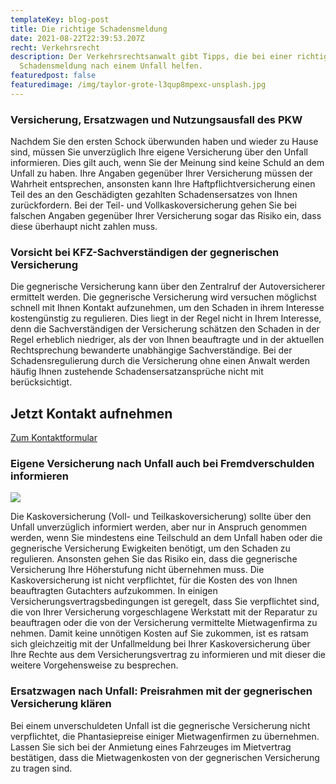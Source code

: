 ```yaml
---
templateKey: blog-post
title: Die richtige Schadensmeldung
date: 2021-08-22T22:39:53.207Z
recht: Verkehrsrecht
description: Der Verkehrsrechtsanwalt gibt Tipps, die bei einer richtigen
  Schadensmeldung nach einem Unfall helfen.
featuredpost: false
featuredimage: /img/taylor-grote-l3qup8mpexc-unsplash.jpg
---
```

### Versicherung, Ersatzwagen und Nutzungsausfall des PKW

Nachdem Sie den ersten Schock überwunden haben und wieder zu Hause sind, müssen Sie unverzüglich Ihre eigene Versicherung über den Unfall informieren. Dies gilt auch, wenn Sie der Meinung sind keine Schuld an dem Unfall zu haben. Ihre Angaben gegenüber Ihrer Versicherung müssen der Wahrheit entsprechen, ansonsten kann Ihre Haftpflichtversicherung einen Teil des an den Geschädigten gezahlten Schadensersatzes von Ihnen zurückfordern. Bei der Teil- und Vollkaskoversicherung gehen Sie bei falschen Angaben gegenüber Ihrer Versicherung sogar das Risiko ein, dass diese überhaupt nicht zahlen muss.

### Vorsicht bei KFZ-Sachverständigen der gegnerischen Versicherung

Die gegnerische Versicherung kann über den Zentralruf der Autoversicherer ermittelt werden. Die gegnerische Versicherung wird versuchen möglichst schnell mit Ihnen Kontakt aufzunehmen, um den Schaden in ihrem Interesse kostengünstig zu regulieren. Dies liegt in der Regel nicht in Ihrem Interesse, denn die Sachverständigen der Versicherung schätzen den Schaden in der Regel erheblich niedriger, als der von Ihnen beauftragte und in der aktuellen Rechtsprechung bewanderte unabhängige Sachverständige. Bei der Schadensregulierung durch die Versicherung ohne einen Anwalt werden häufig Ihnen zustehende Schadensersatzansprüche nicht mit berücksichtigt.

<div class="bg-scnd container-fluid" style="margin-top:1rem;margin-bottom:1rem;"><div class="container"><div class="justify-content-center row"><div class="col-md-auto"><h2 style="text-align: right; width: fit-content;">Jetzt Kontakt aufnehmen</h2></div><div class="col-md-auto"><a href="https://klarheitundrecht.netlify.app//kontakt" class="btn btn-primary">Zum Kontaktformular</a></div></div></div></div>

### Eigene Versicherung nach Unfall auch bei Fremdverschulden informieren

<div class='inline-image'> <img src=/img/verkehrsrecht.png /> </div> 

Die Kaskoversicherung (Voll- und Teilkaskoversicherung) sollte über den Unfall unverzüglich informiert werden, aber nur in Anspruch genommen werden, wenn Sie mindestens eine Teilschuld an dem Unfall haben oder die gegnerische Versicherung Ewigkeiten benötigt, um den Schaden zu regulieren. Ansonsten gehen Sie das Risiko ein, dass die gegnerische Versicherung Ihre Höherstufung nicht übernehmen muss. Die Kaskoversicherung ist nicht verpflichtet, für die Kosten des von Ihnen beauftragten Gutachters aufzukommen. In einigen Versicherungsvertragsbedingungen ist geregelt, dass Sie verpflichtet sind, die von Ihrer Versicherung vorgeschlagene Werkstatt mit der Reparatur zu beauftragen oder die von der Versicherung vermittelte Mietwagenfirma zu nehmen. Damit keine unnötigen Kosten auf Sie zukommen, ist es ratsam sich gleichzeitig mit der Unfallmeldung bei Ihrer Kaskoversicherung über Ihre Rechte aus dem Versicherungsvertrag zu informieren und mit dieser die weitere Vorgehensweise zu besprechen.

### Ersatzwagen nach Unfall: Preisrahmen mit der gegnerischen Versicherung klären

Bei einem unverschuldeten Unfall ist die gegnerische Versicherung nicht verpflichtet, die Phantasiepreise einiger Mietwagenfirmen zu übernehmen. Lassen Sie sich bei der Anmietung eines Fahrzeuges im Mietvertrag bestätigen, dass die Mietwagenkosten von der gegnerischen Versicherung zu tragen sind.